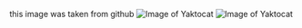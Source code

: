 this image was taken from github
![Image of Yaktocat](https://octodex.github.com/images/yaktocat.png)
![Image of Yaktocat](https://octodex.github.com/images/yaktocat.png)
